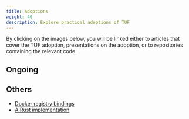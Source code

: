 ```yaml
---
title: Adoptions
weight: 40
description: Explore practical adoptions of TUF
---
```


By clicking on the images below, you will be linked either to articles that
cover the TUF adoption, presentations on the adoption, or to repositories
containing the relevant code.

## Ongoing

## Others

- [Docker registry bindings](https://github.com/davedoesdev/dtuf)
- [A Rust implementation](https://github.com/heartsucker/rust-tuf)
